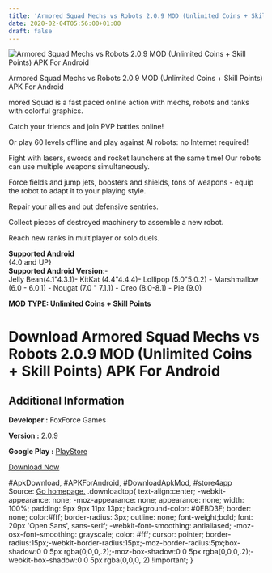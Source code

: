 ```yaml
---
title: 'Armored Squad Mechs vs Robots 2.0.9 MOD (Unlimited Coins + Skill Points) APK For Android'
date: 2020-02-04T05:56:00+01:00
draft: false
---
```


![Armored Squad Mechs vs Robots 2.0.9 MOD (Unlimited Coins + Skill Points) APK For Android](https://i1.wp.com/apkhome.net/wp-content/uploads/2020/02/Armored-Squad-Mechs-vs-Robots-2.0.9-MOD-Unlimited-Coins-Skill-Points.png "Armored Squad Mechs vs Robots 2.0.9 MOD (Unlimited Coins + Skill Points) APK For Android")

  

Armored Squad Mechs vs Robots 2.0.9 MOD (Unlimited Coins + Skill Points) APK For Android

mored Squad is a fast paced online action with mechs, robots and tanks with colorful graphics.

Catch your friends and join PVP battles online!

Or play 60 levels offline and play against AI robots: no Internet required!

Fight with lasers, swords and rocket launchers at the same time! Our robots can use multiple weapons simultaneously.

Force fields and jump jets, boosters and shields, tons of weapons - equip the robot to adapt it to your playing style.

Repair your allies and put defensive sentries.

Collect pieces of destroyed machinery to assemble a new robot.

Reach new ranks in multiplayer or solo duels.

**Supported Android**  
{4.0 and UP}  
**Supported Android Version**:-  
Jelly Bean(4.1"4.3.1)- KitKat (4.4"4.4.4)- Lollipop (5.0"5.0.2) - Marshmallow (6.0 - 6.0.1) - Nougat (7.0 " 7.1.1) - Oreo (8.0-8.1) - Pie (9.0)

**MOD TYPE: Unlimited Coins + Skill Points**

Download Armored Squad Mechs vs Robots 2.0.9 MOD (Unlimited Coins + Skill Points) APK For Android
=================================================================================================

Additional Information
----------------------

**Developer :** FoxForce Games

**Version :** 2.0.9

**Google Play :** [PlayStore](https://play.google.com/store/apps/details?id=com.FoxForceGames.ArmoredSquad)

  

[Download Now](https://store4app.co/post/armored-squad-mechs-vs-robots-2-0-9-mod-unlimited-coins-skill-points-apk-for-android_1580755442)

  
#ApkDownload, #APKForAndroid, #DownloadApkMod, #store4app  
Source: [Go homepage.](https://store4app.co/post/armored-squad-mechs-vs-robots-2-0-9-mod-unlimited-coins-skill-points-apk-for-android_1580755442) .downloadtop{ text-align:center; -webkit-appearance: none; -moz-appearance: none; appearance: none; width: 100%; padding: 9px 9px 11px 13px; background-color: #0EBD3F; border: none; color:#fff; border-radius: 3px; outline: none; font-weight;bold; font: 20px 'Open Sans', sans-serif; -webkit-font-smoothing: antialiased; -moz-osx-font-smoothing: grayscale; color: #fff; cursor: pointer; border-radius:15px;-webkit-border-radius:15px;-moz-border-radius:5px;box-shadow:0 0 5px rgba(0,0,0,.2);-moz-box-shadow:0 0 5px rgba(0,0,0,.2);-webkit-box-shadow:0 0 5px rgba(0,0,0,.2) !important; }